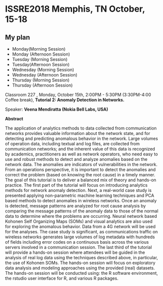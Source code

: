 # ISSRE2018 Memphis, TN October, 15-18
## My plan
 - Monday(Morning Session)  
 - Monday (Afternoon Session)
 - Tuesday (Morning Session)
 - Tuesday(Afternoon Session)
 - Wednesday (Morning Session)
 - Wednesday (Afternoon Session)
 - Thursday (Morning Session)
 - Thursday (Afternoon Session)


Classroom 227 , Monday, October 15th, 2:00PM - 5:30PM (3:30PM-4:00 Coffee break),
**Tutorial 2: Anomaly Detection in Networks.**

Speaker: **Veena Mendiratta (Nokia Bell Labs, USA)**

 **Abstract**

The application of analytics methods to data collected from communication networks provides valuable information about the network state, and for detecting and predicting anomalous behavior in the network. Large volumes of operation data, including textual and log files, are collected from communication networks; and the inherent value of this data is recognized by academics, practitioners as well as network operators, who need easy to use and robust methods to detect and analyze anomalies based on the network data. The anomalies are indicators of vulnerabilities in the network. From an operations perspective, it is important to detect the anomalies and correct the problem (based on knowing the root cause) in a timely manner. The goal of this tutorial is to deliver a balanced mix of theory and hands-on practice. The first part of the tutorial will focus on introducing analytics methods for network anomaly detection. Next, a real-world case study is presented applying non-parametric machine learning techniques and PCA based methods to detect anomalies in wireless networks. Once an anomaly is detected, message patterns are analyzed for root cause analysis by comparing the message patterns of the anomaly data to those of the normal data to determine where the problems are occurring. Neural network based Kohonen Self Organizing Maps (SOMs) and visual analytics are also used for exploring the anomalous behavior. Data from a 4G network will be used for the analyses. The case study is significant, as communications traffic on wireless networks generates large
volumes of log metadata with hundreds of fields including error codes on a continuous basis across the various servers involved in a communication session. The last third of the tutorial will provide a hands-on session where attendees will be guided in the analysis of real log data using the techniques described above, in particular, the use of Kohonen SOMs. The hands-on session will focus on exploratory data analysis and modeling approaches using the provided (real) datasets. The hands-on session will be conducted using: the R software environment, the rstudio user interface for R, and various R packages.
